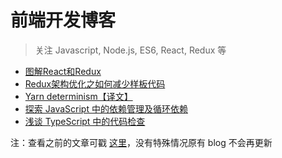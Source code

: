 # 前端开发博客

> 关注 Javascript, Node.js, ES6, React, Redux 等

* [图解React和Redux](https://github.com/fengliner/blog/issues/1)
* [Redux架构优化之如何减少样板代码](https://github.com/fengliner/blog/issues/2)
* [Yarn determinism【译文】](https://github.com/fengliner/blog/issues/3)
* [探索 JavaScript 中的依赖管理及循环依赖](https://github.com/fengliner/blog/issues/4)
* [浅谈 TypeScript 中的代码检查](https://github.com/fengliner/blog/issues/5)

注：查看之前的文章可戳 [这里](http://fengliner.github.io/)，没有特殊情况原有 blog 不会再更新

